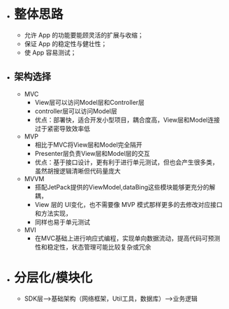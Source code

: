 - # 整体思路
	- 允许 App 的功能要能顾灵活的扩展与收缩；
	- 保证 App 的稳定性与健壮性；
	- 使 App 容易测试；
- ## 架构选择
	- MVC
		- View层可以访问Model层和Controller层
		- controller层可以访问Model层
		- 优点：部署快，适合开发小型项目，耦合度高，View层和Model连接过于紧密导致效率低
	- MVP
		- 相比于MVC将View层和Model完全隔开
		- Presenter层负责View层和Model层的交互
		- 优点：基于接口设计，更有利于进行单元测试，但也会产生很多类，虽然胡搜逻辑清晰但代码量庞大
	- MVVM
		- 搭配JetPack提供的ViewModel,dataBing这些模块能够更充分的解耦，
		- View 层的 UI变化，也不需要像 MVP 模式那样更多的去修改对应接口和方法实现，
		- 同样也易于单元测试
	- MVI
		- 在MVC基础上进行响应式编程，实现单向数据流动，提高代码可预测性和稳定性，状态管理可能比较复杂或冗余
- # 分层化/模块化
	- SDK层-->基础架构（网络框架，Util工具，数据库）-->业务逻辑